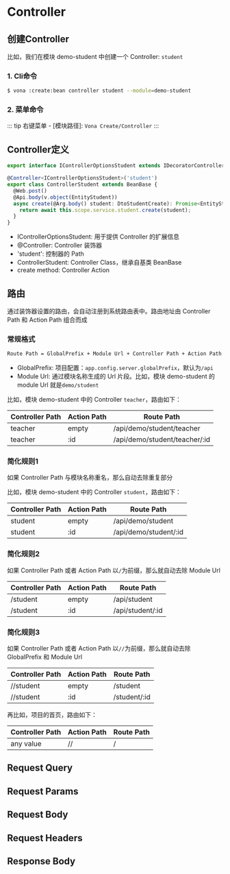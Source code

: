 # Controller

## 创建Controller

比如，我们在模块 demo-student 中创建一个 Controller: `student`

### 1. Cli命令

``` bash
$ vona :create:bean controller student --module=demo-student
```

### 2. 菜单命令

::: tip
右键菜单 - [模块路径]: `Vona Create/Controller`
:::

## Controller定义

``` typescript
export interface IControllerOptionsStudent extends IDecoratorControllerOptions {}

@Controller<IControllerOptionsStudent>('student')
export class ControllerStudent extends BeanBase {
  @Web.post()
  @Api.body(v.object(EntityStudent))
  async create(@Arg.body() student: DtoStudentCreate): Promise<EntityStudent> {
    return await this.scope.service.student.create(student);
  }
}
```

- IControllerOptionsStudent: 用于提供 Controller 的扩展信息
- @Controller: Controller 装饰器
- 'student': 控制器的 Path
- ControllerStudent: Controller Class，继承自基类 BeanBase
- create method: Controller Action

## 路由

通过装饰器设置的路由，会自动注册到系统路由表中。路由地址由 Controller Path 和 Action Path 组合而成

### 常规格式

``` bash
Route Path = GlobalPrefix + Module Url + Controller Path + Action Path
```

- GlobalPrefix: 项目配置：`app.config.server.globalPrefix`，默认为`/api`
- Module Url: 通过模块名称生成的 Url 片段。比如，模块 demo-student 的 module Url 就是`demo/student`

比如，模块 demo-student 中的 Controller `teacher`，路由如下：

|Controller Path|Action Path| Route Path|
|--|--|--|
|teacher|empty|/api/demo/student/teacher|
|teacher|:id|/api/demo/student/teacher/:id|

### 简化规则1

如果 Controller Path 与模块名称重名，那么自动去除重复部分

比如，模块 demo-student 中的 Controller `student`，路由如下：

|Controller Path|Action Path| Route Path|
|--|--|--|
|student|empty|/api/demo/student|
|student|:id|/api/demo/student/:id|

### 简化规则2

如果 Controller Path 或者 Action Path 以`/`为前缀，那么就自动去除 Module Url

|Controller Path|Action Path| Route Path|
|--|--|--|
|/student|empty|/api/student|
|/student|:id|/api/student/:id|

### 简化规则3

如果 Controller Path 或者 Action Path 以`//`为前缀，那么就自动去除 GlobalPrefix 和 Module Url

|Controller Path|Action Path| Route Path|
|--|--|--|
|//student|empty|/student|
|//student|:id|/student/:id|

再比如，项目的首页，路由如下：

|Controller Path|Action Path| Route Path|
|--|--|--|
|any value|//|/|

## Request Query

## Request Params

## Request Body

## Request Headers

## Response Body
